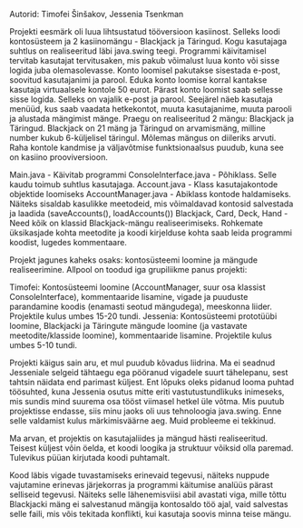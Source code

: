 Autorid: Timofei Šinšakov, Jessenia Tsenkman


Projekti eesmärk oli luua lihtsustatud tööversioon kasiinost. Selleks loodi kontosüsteem ja 2 kasiinomängu - Blackjack ja Täringud. Kogu kasutajaga suhtlus on realiseeritud läbi java.swing teegi. Programmi käivitamisel tervitab kasutajat tervitusaken, mis pakub võimalust luua konto või sisse logida juba olemasolevasse. Konto loomisel pakutakse sisestada e-post, soovitud kasutajanimi ja parool. Eduka konto loomise korral kantakse kasutaja virtuaalsele kontole 50 eurot. Pärast konto loomist saab sellesse sisse logida. Selleks on vajalik e-post ja parool. Seejärel näeb kasutaja menüüd, kus saab vaadata hetkekontot, muuta kasutajanime, muuta parooli ja alustada mängimist mänge. Praegu on realiseeritud 2 mängu: Blackjack ja Täringud. Blackjack on 21 mäng ja Täringud on arvamismäng, milline number kukub 6-küljelisel täringul. Mõlemas mängus on diileriks arvuti. Raha kontole kandmise ja väljavõtmise funktsionaalsus puudub, kuna see on kasiino prooviversioon.


Main.java - Käivitab programmi
ConsoleInterface.java - Põhiklass. Selle kaudu toimub suhtlus kasutajaga.
Account.java - Klass kasutajakontode objektide loomiseks
AccountManager.java - Abiklass kontode haldamiseks. Näiteks sisaldab kasulikke meetodeid, mis võimaldavad kontosid salvestada ja laadida (saveAccounts(), loadAccounts())
Blackjack, Card, Deck, Hand - Need kõik on klassid Blackjack-mängu realiseerimiseks.
Rohkemate üksikasjade kohta meetodite ja koodi kirjelduse kohta saab leida programmi koodist, lugedes kommentaare.


Projekt jagunes kaheks osaks: kontosüsteemi loomine ja mängude realiseerimine. Allpool on toodud iga grupiliikme panus projekti:

Timofei: Kontosüsteemi loomine (AccountManager, suur osa klassist ConsoleInterface), kommentaaride lisamine, vigade ja puuduste parandamine koodis (enamasti seotud mängudega), meeskonna liider. Projektile kulus umbes 15-20 tundi.
Jessenia: Kontosüsteemi prototüübi loomine, Blackjacki ja Täringute mängude loomine (ja vastavate meetodite/klasside loomine), kommentaaride lisamine. Projektile kulus umbes 5-10 tundi.


Projekti käigus sain aru, et mul puudub kõvadus liidrina. Ma ei seadnud Jesseniale selgeid tähtaegu ega pööranud vigadele suurt tähelepanu, sest tahtsin näidata end parimast küljest. Ent lõpuks oleks pidanud looma puhtad töösuhted, kuna Jessenia osutus mitte eriti vastutustundlikuks inimeseks, mis sundis mind suurema osa tööst viimasel hetkel üle võtma. Mis puutub projektisse endasse, siis minu jaoks oli uus tehnoloogia java.swing. Enne selle valdamist kulus märkimisväärne aeg. Muid probleeme ei tekkinud.


Ma arvan, et projektis on kasutajaliides ja mängud hästi realiseeritud. Teisest küljest võin öelda, et koodi loogika ja struktuur võiksid olla paremad. Tulevikus püüan kirjutada koodi puhtamalt.


Kood läbis vigade tuvastamiseks erinevaid tegevusi, näiteks nuppude vajutamine erinevas järjekorras ja programmi käitumise analüüs pärast selliseid tegevusi. Näiteks selle lähenemisviisi abil avastati viga, mille tõttu Blackjacki mäng ei salvestanud mängija kontosaldo töö ajal, vaid salvestas selle faili, mis võis tekitada konflikti, kui kasutaja soovis minna teise mängu.